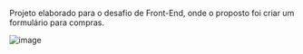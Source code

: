 Projeto elaborado para o desafio de Front-End, onde o proposto foi criar um formulário para compras.

![image](https://user-images.githubusercontent.com/97553942/159142474-0ec20bfa-549c-4315-8f84-31292af6afc9.png)
